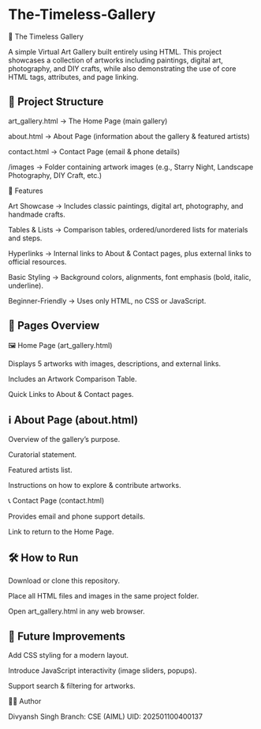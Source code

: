 # The-Timeless-Gallery
🎨 The Timeless Gallery

A simple Virtual Art Gallery built entirely using HTML. This project showcases a collection of artworks including paintings, digital art, photography, and DIY crafts, while also demonstrating the use of core HTML tags, attributes, and page linking.

## 📂 Project Structure

art_gallery.html → The Home Page (main gallery)

about.html → About Page (information about the gallery & featured artists)

contact.html → Contact Page (email & phone details)

/images → Folder containing artwork images (e.g., Starry Night, Landscape Photography, DIY Craft, etc.)

🚀 Features

Art Showcase → Includes classic paintings, digital art, photography, and handmade crafts.

Tables & Lists → Comparison tables, ordered/unordered lists for materials and steps.

Hyperlinks → Internal links to About & Contact pages, plus external links to official resources.

Basic Styling → Background colors, alignments, font emphasis (bold, italic, underline).

Beginner-Friendly → Uses only HTML, no CSS or JavaScript.

## 📸 Pages Overview
🖼️ Home Page (art_gallery.html)

Displays 5 artworks with images, descriptions, and external links.

Includes an Artwork Comparison Table.

Quick Links to About & Contact pages.

## ℹ️ About Page (about.html)

Overview of the gallery’s purpose.

Curatorial statement.

Featured artists list.

Instructions on how to explore & contribute artworks.

📞 Contact Page (contact.html)

Provides email and phone support details.

Link to return to the Home Page.

## 🛠️ How to Run

Download or clone this repository.

Place all HTML files and images in the same project folder.

Open art_gallery.html in any web browser.

## 🌟 Future Improvements

Add CSS styling for a modern layout.

Introduce JavaScript interactivity (image sliders, popups).

Support search & filtering for artworks.

👨‍💻 Author

Divyansh Singh
Branch: CSE (AIML)
UID: 202501100400137
